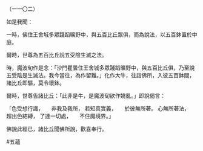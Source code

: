 （一一〇二）

如是我聞：

一時，佛住王舍城多眾踐蹈曠野中，與五百比丘眾俱，而為說法，以五百鉢置於中庭。

爾時，世尊為五百比丘說五受陰生滅之法。

時，魔波旬作是念：「沙門瞿曇住王舍城多眾踐蹈曠野中，與五百比丘俱，乃至說五受陰是生滅法。我今當往，為作留難。」化作大牛，往詣佛所，入彼五百鉢間，諸比丘即驅，莫令壞鉢。

爾時，世尊告諸比丘：「此非是牛，是魔波旬欲作嬈亂。」即說偈言：

「色受想行識，　　非我及我所，
若知真實義，　　於彼無所著。
心無所著法，　　超出色結縛，
了達一切處，　　不住魔境界。」

佛說此經已，諸比丘聞佛所說，歡喜奉行。



#五蘊
